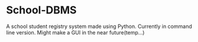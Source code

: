 # School-DBMS
A school student registry system made using Python. Currently in command line version. Might make a GUI in the near future(temp...)
